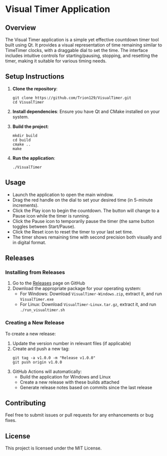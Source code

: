 # Visual Timer Application

## Overview
The Visual Timer application is a simple yet effective countdown timer tool built using Qt. It provides a visual representation of time remaining similar to TimeTimer clocks, with a draggable dial to set the time. The interface includes intuitive controls for starting/pausing, stopping, and resetting the timer, making it suitable for various timing needs.

## Setup Instructions
1. **Clone the repository**:
   ```
   git clone https://github.com/Trion129/VisualTimer.git
   cd VisualTimer
   ```

2. **Install dependencies**:
   Ensure you have Qt and CMake installed on your system.

3. **Build the project**:
   ```
   mkdir build
   cd build
   cmake ..
   make
   ```

4. **Run the application**:
   ```
   ./VisualTimer
   ```

## Usage
- Launch the application to open the main window.
- Drag the red handle on the dial to set your desired time (in 5-minute increments).
- Click the Play icon to begin the countdown. The button will change to a Pause icon while the timer is running.
- Click the Pause icon to temporarily pause the timer (the same button toggles between Start/Pause).
- Click the Reset icon to reset the timer to your last set time.
- The timer shows remaining time with second precision both visually and in digital format.

## Releases

### Installing from Releases
1. Go to the [Releases](https://github.com/Trion129/VisualTimer/releases) page on GitHub
2. Download the appropriate package for your operating system:
   - For Windows: Download `VisualTimer-Windows.zip`, extract it, and run `VisualTimer.exe`
   - For Linux: Download `VisualTimer-Linux.tar.gz`, extract it, and run `./run_visualtimer.sh`

### Creating a New Release
To create a new release:

1. Update the version number in relevant files (if applicable)
2. Create and push a new tag:
   ```
   git tag -a v1.0.0 -m "Release v1.0.0"
   git push origin v1.0.0
   ```
3. GitHub Actions will automatically:
   - Build the application for Windows and Linux
   - Create a new release with these builds attached
   - Generate release notes based on commits since the last release

## Contributing
Feel free to submit issues or pull requests for any enhancements or bug fixes. 

## License
This project is licensed under the MIT License.
